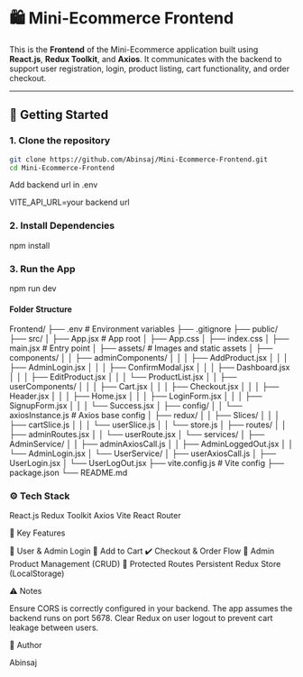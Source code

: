 # 🛍️ Mini-Ecommerce Frontend

This is the **Frontend** of the Mini-Ecommerce application built using **React.js**, **Redux Toolkit**, and **Axios**. It communicates with the backend to support user registration, login, product listing, cart functionality, and order checkout.

---

## 🚀 Getting Started

### 1. Clone the repository

```bash
git clone https://github.com/Abinsaj/Mini-Ecommerce-Frontend.git
cd Mini-Ecommerce-Frontend
```
Add backend url in .env

VITE_API_URL=your backend url

### 2. Install Dependencies

npm install

### 3. Run the App

npm run dev


#### Folder Structure

Frontend/
├── .env                 # Environment variables
├── .gitignore
├── public/
├── src/
│   ├── App.jsx          # App root
│   ├── App.css
│   ├── index.css
│   ├── main.jsx         # Entry point
│   ├── assets/          # Images and static assets
│   ├── components/
│   │   ├── adminComponents/
│   │   │   ├── AddProduct.jsx
│   │   │   ├── AdminLogin.jsx
│   │   │   ├── ConfirmModal.jsx
│   │   │   ├── Dashboard.jsx
│   │   │   ├── EditProduct.jsx
│   │   │   └── ProductList.jsx
│   │   ├── userComponents/
│   │   │   ├── Cart.jsx
│   │   │   ├── Checkout.jsx
│   │   │   ├── Header.jsx
│   │   │   ├── Home.jsx
│   │   │   ├── LoginForm.jsx
│   │   │   ├── SignupForm.jsx
│   │   │   └── Success.jsx
│   ├── config/
│   │   └── axiosInstance.js  # Axios base config
│   ├── redux/
│   │   ├── Slices/
│   │   │   ├── cartSlice.js
│   │   │   └── userSlice.js
│   │   └── store.js
│   ├── routes/
│   │   ├── adminRoutes.jsx
│   │   └── userRoute.jsx
│   └── services/
│       ├── AdminService/
│       │   ├── adminAxiosCall.js
│       │   ├── AdminLoggedOut.jsx
│       │   └── AdminLogin.jsx
│       └── UserService/
│           ├── userAxiosCall.js
│           ├── UserLogin.jsx
│           └── UserLogOut.jsx
├── vite.config.js       # Vite config
├── package.json
└── README.md

### ⚙️ Tech Stack

React.js
Redux Toolkit
Axios
Vite
React Router


🔄 Key Features

🧑 User & Admin Login
🛒 Add to Cart
✔️ Checkout & Order Flow
🧾 Admin Product Management (CRUD)
🔐 Protected Routes
Persistent Redux Store (LocalStorage)

⚠️ Notes

Ensure CORS is correctly configured in your backend.
The app assumes the backend runs on port 5678.
Clear Redux on user logout to prevent cart leakage between users.

👤 Author

Abinsaj